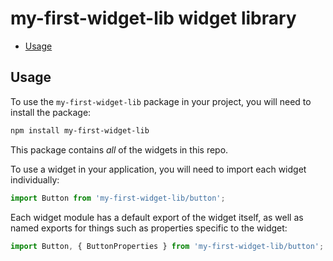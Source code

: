 # my-first-widget-lib widget library

- [Usage](#usage)

## Usage

To use the `my-first-widget-lib` package in your project, you will need to install the package:

```bash
npm install my-first-widget-lib
```

This package contains *all* of the widgets in this repo.

To use a widget in your application, you will need to import each widget individually:

```ts
import Button from 'my-first-widget-lib/button';
```

Each widget module has a default export of the widget itself, as well as named exports for things such as properties specific to the widget:

```ts
import Button, { ButtonProperties } from 'my-first-widget-lib/button';
```